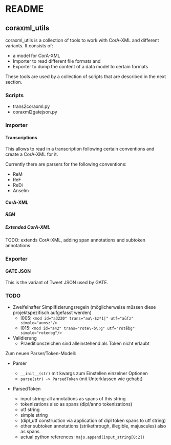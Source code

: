 # README #

## coraxml_utils

coraxml_utils is a collection of tools to work with CorA-XML and different variants.
It consists of:

- a model for CorA-XML
- Importer to read different file formats and 
- Exporter to dump the content of a data model to certain formats 

These tools are used by a collection of scripts that are described in the next section.

### Scripts

- trans2coraxml.py
- coraxml2gatejson.py

### Importer

#### Transcriptions

This allows to read in a transcription following certain conventions and create a
CorA-XML for it.

Currently there are parsers for the following conventions:

- ReM
- ReF
- ReDi
- Anselm

#### CorA-XML

##### REM
##### Extended CorA-XML

TODO:
extends CorA-XML, adding span annotations and subtoken annotations


### Exporter

#### GATE JSON

This is the variant of Tweet JSON used by GATE.


### TODO

* Zweifelhafter Simplifizierungsregeln (möglicherweise müssen diese projektspezifisch
aufgefasst werden)
	* I005: `<mod id="a3220" trans="au\-$z*1|" utf="aūſz" simple="aunsz"/>`
	* I015: `<mod id="a42" trans="rote\-b\:g" utf="rotēb̈g" simple="rotenbg"/>`
* Validierung
	* Präeditionszeichen sind alleinstehend als Token nicht erlaubt


Zum neuen Parser/Token-Modell:

* Parser
	- `__init__(str)` mit kwargs zum Einstellen einzelner Optionen
	- `parse(str) -> ParsedToken` (mit Unterklassen wie gehabt)

* ParsedToken
	- input string: all annotations as spans of this string
	- tokenizations also as spans (dipl/anno tokenizations)
	- utf string
	- simple string
	- (dipl_utf construction via application of dipl token spans to utf string)
	- other subtoken annotations (strikethrough, illegible, majuscules) also as spans
	- actual python references: `majs.append(input_string[0:2])`